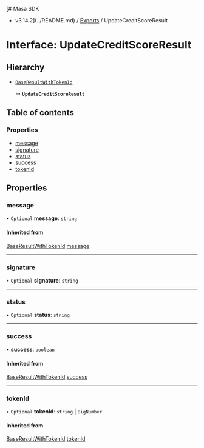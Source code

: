 [# Masa SDK
 - v3.14.2](../README.md) / [Exports](../modules.md) / UpdateCreditScoreResult

# Interface: UpdateCreditScoreResult

## Hierarchy

- [`BaseResultWithTokenId`](BaseResultWithTokenId.md)

  ↳ **`UpdateCreditScoreResult`**

## Table of contents

### Properties

- [message](UpdateCreditScoreResult.md#message)
- [signature](UpdateCreditScoreResult.md#signature)
- [status](UpdateCreditScoreResult.md#status)
- [success](UpdateCreditScoreResult.md#success)
- [tokenId](UpdateCreditScoreResult.md#tokenid)

## Properties

### message

• `Optional` **message**: `string`

#### Inherited from

[BaseResultWithTokenId](BaseResultWithTokenId.md).[message](BaseResultWithTokenId.md#message)

___

### signature

• `Optional` **signature**: `string`

___

### status

• `Optional` **status**: `string`

___

### success

• **success**: `boolean`

#### Inherited from

[BaseResultWithTokenId](BaseResultWithTokenId.md).[success](BaseResultWithTokenId.md#success)

___

### tokenId

• `Optional` **tokenId**: `string` \| `BigNumber`

#### Inherited from

[BaseResultWithTokenId](BaseResultWithTokenId.md).[tokenId](BaseResultWithTokenId.md#tokenid)
